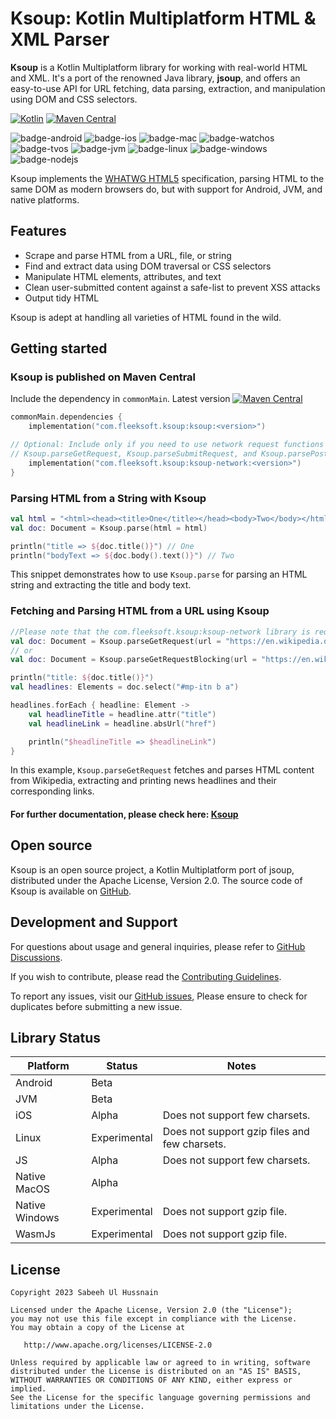 # Ksoup: Kotlin Multiplatform HTML & XML Parser

**Ksoup** is a Kotlin Multiplatform library for working with real-world HTML and XML. It's a port of the renowned Java library, **jsoup**, and offers an easy-to-use API for URL fetching, data parsing, extraction, and manipulation using DOM and CSS selectors.

[![Kotlin](https://img.shields.io/badge/Kotlin-2.0.0-blue.svg?style=flat&logo=kotlin)](https://kotlinlang.org)
[![Maven Central](https://img.shields.io/maven-central/v/com.fleeksoft.ksoup/ksoup.svg)](https://mvnrepository.com/artifact/com.fleeksoft.ksoup)

![badge-android](http://img.shields.io/badge/platform-android-6EDB8D.svg?style=flat)
![badge-ios](http://img.shields.io/badge/platform-ios-CDCDCD.svg?style=flat)
![badge-mac](http://img.shields.io/badge/platform-macos-111111.svg?style=flat)
![badge-watchos](http://img.shields.io/badge/platform-watchos-C0C0C0.svg?style=flat)
![badge-tvos](http://img.shields.io/badge/platform-tvos-808080.svg?style=flat)
![badge-jvm](http://img.shields.io/badge/platform-jvm-DB413D.svg?style=flat)
![badge-linux](http://img.shields.io/badge/platform-linux-2D3F6C.svg?style=flat)
![badge-windows](http://img.shields.io/badge/platform-windows-4D76CD.svg?style=flat)
![badge-nodejs](https://img.shields.io/badge/platform-jsNode-F8DB5D.svg?style=flat)

Ksoup implements the [WHATWG HTML5](https://html.spec.whatwg.org/multipage/) specification, parsing HTML to the same DOM as modern browsers do, but with support for Android, JVM, and native platforms.

## Features
- Scrape and parse HTML from a URL, file, or string
- Find and extract data using DOM traversal or CSS selectors
- Manipulate HTML elements, attributes, and text
- Clean user-submitted content against a safe-list to prevent XSS attacks
- Output tidy HTML

Ksoup is adept at handling all varieties of HTML found in the wild.

## Getting started
### Ksoup is published on Maven Central
Include the dependency in `commonMain`. Latest version [![Maven Central](https://img.shields.io/maven-central/v/com.fleeksoft.ksoup/ksoup.svg)](https://mvnrepository.com/artifact/com.fleeksoft.ksoup)
```Kotlin
commonMain.dependencies {
    implementation("com.fleeksoft.ksoup:ksoup:<version>")

// Optional: Include only if you need to use network request functions such as
// Ksoup.parseGetRequest, Ksoup.parseSubmitRequest, and Ksoup.parsePostRequest
    implementation("com.fleeksoft.ksoup:ksoup-network:<version>")
}
```

### Parsing HTML from a String with Ksoup
```kotlin
val html = "<html><head><title>One</title></head><body>Two</body></html>"
val doc: Document = Ksoup.parse(html = html)

println("title => ${doc.title()}") // One
println("bodyText => ${doc.body().text()}") // Two
```
This snippet demonstrates how to use `Ksoup.parse` for parsing an HTML string and extracting the title and body text.

### Fetching and Parsing HTML from a URL using Ksoup
```kotlin
//Please note that the com.fleeksoft.ksoup:ksoup-network library is required for Ksoup.parseGetRequest.
val doc: Document = Ksoup.parseGetRequest(url = "https://en.wikipedia.org/") // suspend function
// or
val doc: Document = Ksoup.parseGetRequestBlocking(url = "https://en.wikipedia.org/")

println("title: ${doc.title()}")
val headlines: Elements = doc.select("#mp-itn b a")

headlines.forEach { headline: Element ->
    val headlineTitle = headline.attr("title")
    val headlineLink = headline.absUrl("href")

    println("$headlineTitle => $headlineLink")
}
```
In this example, `Ksoup.parseGetRequest` fetches and parses HTML content from Wikipedia, extracting and printing news headlines and their corresponding links.

#### For further documentation, please check here: [Ksoup](https://fleeksoft.github.io/ksoup/)

## Open source
Ksoup is an open source project, a Kotlin Multiplatform port of jsoup, distributed under the Apache License, Version 2.0. The source code of Ksoup is available on [GitHub](https://github.com/fleeksoft/ksoup).


## Development and Support
For questions about usage and general inquiries, please refer to [GitHub Discussions](https://github.com/fleeksoft/ksoup/discussions).

If you wish to contribute, please read the [Contributing Guidelines](CONTRIBUTING.md).

To report any issues, visit our [GitHub issues](https://github.com/fleeksoft/ksoup/issues), Please ensure to check for duplicates before submitting a new issue.

## Library Status

| Platform       | Status       | Notes                                         |
|----------------|--------------|-----------------------------------------------|
| Android        | Beta         |                                               |
| JVM            | Beta         |                                               |
| iOS            | Alpha        | Does not support few charsets.                |
| Linux          | Experimental | Does not support gzip files and few charsets. |
| JS             | Alpha        | Does not support few charsets.                |
| Native MacOS   | Alpha        |                                               |
| Native Windows | Experimental | Does not support gzip file.                   |
| WasmJs         | Experimental | Does not support gzip file.                   |



## License

    Copyright 2023 Sabeeh Ul Hussnain

    Licensed under the Apache License, Version 2.0 (the "License");
    you may not use this file except in compliance with the License.
    You may obtain a copy of the License at

       http://www.apache.org/licenses/LICENSE-2.0

    Unless required by applicable law or agreed to in writing, software
    distributed under the License is distributed on an "AS IS" BASIS,
    WITHOUT WARRANTIES OR CONDITIONS OF ANY KIND, either express or implied.
    See the License for the specific language governing permissions and
    limitations under the License.
